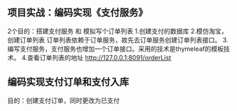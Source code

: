 ## 项目实战：编码实现《支付服务》
2个目的：搭建支付服务 和  模拟写个订单列表
1.创建支付的数据库
2.模仿淘宝，创建订单列表 订单列表依赖于订单服务，故先去订单服务创建订单列表接口。
3.编写支付服务，支付服务也增加一个订单接口。采用的技术是thymeleaf的模板技术。
4.查看订单列表的地址
   http://127.0.0.1:8091/orderList
   
## 编码实现支付订单和支付入库
目的：创建支付订单，同时更改为已支付